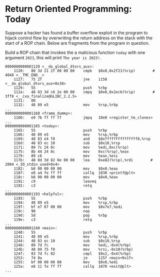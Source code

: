 # Return Oriented Programming: Today
Suppose a hacker has found a buffer overflow exploit in the program to hijack control flow by overwriting the return address on the stack with the start of a ROP chain. Below are fragments from the program in question. 

Build a ROP chain that invokes the a malicious function `today` with one argument `2023`, this will print `The year is 2023!`.

```
0000000000001120 <__do_global_dtors_aux>:
    1120:	80 3d 21 2f 00 00 00 	cmpb   $0x0,0x2f21(%rip)        # 4048 <__TMC_END__>
    1127:	75 2f                	jne    1158 <__do_global_dtors_aux+0x38>
    1129:	55                   	push   %rbp
    112a:	48 83 3d c6 2e 00 00 	cmpq   $0x0,0x2ec6(%rip)        # 3ff8 <__cxa_finalize@GLIBC_2.2.5>
    1131:	00 
    1132:	48 89 e5             	mov    %rsp,%rbp
...
0000000000001160 <frame_dummy>:
    1160:	e9 7b ff ff ff       	jmpq   10e0 <register_tm_clones>
...
0000000000001165 <today>:
    1165:	55                   	push   %rbp
    1166:	48 89 e5             	mov    %rsp,%rbp
    1169:	48 83 e4 f0          	and    $0xfffffffffffffff0,%rsp
    116d:	48 83 ec 10          	sub    $0x10,%rsp
    1171:	89 7c 24 0c          	mov    %edi,0xc(%rsp)
    1175:	8b 44 24 0c          	mov    0xc(%rsp),%eax
    1179:	89 c6                	mov    %eax,%esi
    117b:	48 8d 3d 82 0e 00 00 	lea    0xe82(%rip),%rdi        # 2004 <_IO_stdin_used+0x4>
    1182:	b8 00 00 00 00       	mov    $0x0,%eax
    1187:	e8 a4 fe ff ff       	callq  1030 <printf@plt>
    118c:	b8 00 00 00 00       	mov    $0x0,%eax
    1191:	c9                   	leaveq 
    1192:	c3                   	retq   
...
0000000000001193 <helpful>:
    1193:	55                   	push   %rbp
    1194:	48 89 e5             	mov    %rsp,%rbp
    1197:	bf e7 07 00 00       	mov    $0x7e7,%edi
    119c:	90                   	nop
    119d:	5d                   	pop    %rbp
    119e:	c3                   	retq   
...
0000000000001240 <main>:
    1240:	55                   	push   %rbp
    1241:	48 89 e5             	mov    %rsp,%rbp
    1244:	48 83 ec 10          	sub    $0x10,%rsp
    1248:	89 7d fc             	mov    %edi,-0x4(%rbp)
    124b:	48 89 75 f0          	mov    %rsi,-0x10(%rbp)
    124f:	83 7d fc 02          	cmpl   $0x2,-0x4(%rbp)
    1253:	74 0a                	je     125f <main+0x1f>
    1255:	bf 00 00 00 00       	mov    $0x0,%edi
    125a:	e8 11 fe ff ff       	callq  1070 <exit@plt>
...
```
